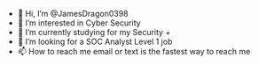 - 👋 Hi, I’m @JamesDragon0398
- 👀 I’m interested in Cyber Security 
- 🌱 I’m currently studying for my Security +
- 💞️ I’m looking for a SOC Analyst Level 1 job 
- 📫 How to reach me email or text is the fastest way to reach me 

<!---
JamesDragon0398/JamesDragon0398 is a ✨ special ✨ repository because its `README.md` (this file) appears on your GitHub profile.
You can click the Preview link to take a look at your changes.
--->
